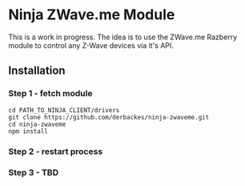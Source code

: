 Ninja ZWave.me Module
===

This is a work in progress. The idea is to use the ZWave.me Razberry module to control any Z-Wave devices via it's API.


## Installation
### Step 1 - fetch module 
```
cd PATH_TO_NINJA_CLIENT/drivers
git clone https://github.com/derbackes/ninja-zwaveme.git
cd ninja-zwaveme
npm install
```

### Step 2 - restart process

### Step 3 - TBD
